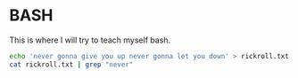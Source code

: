 # BASH
This is where I will try to teach myself bash.

```bash
echo 'never gonna give you up never gonna let you down' > rickroll.txt
cat rickroll.txt | grep "never"
```

